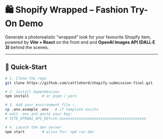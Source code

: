 # 🛍️ Shopify Wrapped – Fashion Try-On Demo

Generate a photorealistic “wrapped” look for your favourite Shopify item, powered by **Vite + React** on the front end and **OpenAI Images API (DALL·E 3)** behind the scenes.

---

## 🚀 Quick-Start

```bash
# 1. Clone the repo
git clone https://github.com/cattleherd/shopify-submission-final.git

# 2. Install dependencies
npm install      # or pnpm / yarn

# 3. Add your environment file ⤵︎
cp .env.example .env   # if template exists
# edit .env and paste your key:
# VITE_OPENAI_API_KEY=sk-xxxxxxxxxxxxxxxxxxxxxxxxxxxxxxxxxxxxxxxx

# 4. Launch the dev server
npm start        # alias for: npm run dev


